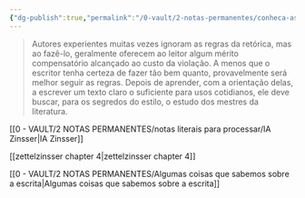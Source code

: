 ```yaml
---
{"dg-publish":true,"permalink":"/0-vault/2-notas-permanentes/conheca-as-regras-como-um-mestre-quebre-as-como-um-artista/","tags":["permanente"],"dgHomeLink":true,"dgShowLocalGraph":true,"dgShowFileTree":true,"dgEnableSearch":true,"noteIcon":""}
---
```


> Autores experientes muitas vezes ignoram as regras da retórica, mas ao fazê-lo, geralmente oferecem ao leitor algum mérito compensatório alcançado ao custo da violação. A menos que o escritor tenha certeza de fazer tão bem quanto, provavelmente será melhor seguir as regras. Depois de aprender, com a orientação delas, a escrever um texto claro o suficiente para usos cotidianos, ele deve buscar, para os segredos do estilo, o estudo dos mestres da literatura.

[[0 - VAULT/2 NOTAS PERMANENTES/notas literais para processar/IA Zinsser\|IA Zinsser]]

[[zettelzinsser chapter 4\|zettelzinsser chapter 4]]

[[0 - VAULT/2 NOTAS PERMANENTES/Algumas coisas que sabemos sobre a escrita\|Algumas coisas que sabemos sobre a escrita]]
